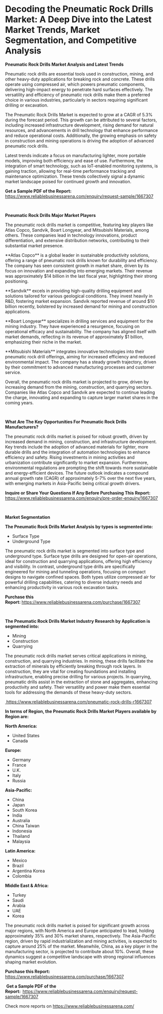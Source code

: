 <p><h1>Decoding the Pneumatic Rock Drills Market: A Deep Dive into the Latest Market Trends, Market Segmentation, and Competitive Analysis</h1></p><p><strong>Pneumatic Rock Drills Market Analysis and Latest Trends</strong></p>
<p><p>Pneumatic rock drills are essential tools used in construction, mining, and other heavy-duty applications for breaking rock and concrete. These drills operate using compressed air, which powers pneumatic components, delivering high-impact energy to penetrate hard surfaces effectively. The versatility and efficiency of pneumatic rock drills make them a preferred choice in various industries, particularly in sectors requiring significant drilling or excavation.</p><p>The Pneumatic Rock Drills Market is expected to grow at a CAGR of 5.3% during the forecast period. This growth can be attributed to several factors, including increased infrastructure development, rising demand for natural resources, and advancements in drill technology that enhance performance and reduce operational costs. Additionally, the growing emphasis on safety in construction and mining operations is driving the adoption of advanced pneumatic rock drills.</p><p>Latest trends indicate a focus on manufacturing lighter, more portable models, improving both efficiency and ease of use. Furthermore, the integration of smart technology, such as IoT-enabled monitoring systems, is gaining traction, allowing for real-time performance tracking and maintenance optimization. These trends collectively signal a dynamic market landscape poised for continued growth and innovation.</p></p>
<p><strong>Get a Sample PDF of the Report:&nbsp;</strong> <a href="https://www.reliablebusinessarena.com/enquiry/request-sample/1667307?utm_campaign=1841&utm_medium=2&utm_source=Github&utm_content=ia&utm_term=22022025&utm_id=pneumatic-rock-drills">https://www.reliablebusinessarena.com/enquiry/request-sample/1667307</a></p>
<p>&nbsp;</p>
<p><strong>Pneumatic Rock Drills Major Market Players</strong></p>
<p><p>The pneumatic rock drills market is competitive, featuring key players like Atlas Copco, Sandvik, Boart Longyear, and Mitsubishi Materials, among others. These companies lead in technology innovations, product differentiation, and extensive distribution networks, contributing to their substantial market presence.</p><p>**Atlas Copco** is a global leader in sustainable productivity solutions, offering a range of pneumatic rock drills known for durability and efficiency. The company has seen consistent growth in market share, driven by its focus on innovation and expanding into emerging markets. Their revenue was approximately $14 billion in the last fiscal year, highlighting their strong positioning.</p><p>**Sandvik** excels in providing high-quality drilling equipment and solutions tailored for various geological conditions. They invest heavily in R&D, fostering market expansion. Sandvik reported revenue of around $10 billion recently, bolstered by increased demand for mining and construction applications.</p><p>**Boart Longyear** specializes in drilling services and equipment for the mining industry. They have experienced a resurgence, focusing on operational efficacy and sustainability. The company has aligned itself with market demands, reflecting in its revenue of approximately $1 billion, emphasizing their niche in the market.</p><p>**Mitsubishi Materials** integrates innovative technologies into their pneumatic rock drill offerings, aiming for increased efficiency and reduced environmental impact. The company has a steady growth trajectory, driven by their commitment to advanced manufacturing processes and customer service.</p><p>Overall, the pneumatic rock drills market is projected to grow, driven by increasing demand from the mining, construction, and quarrying sectors. Companies like Atlas Copco and Sandvik are expected to continue leading the charge, innovating and expanding to capture larger market shares in the coming years.</p></p>
<p>&nbsp;</p>
<p><strong>What Are The Key Opportunities For Pneumatic Rock Drills Manufacturers?</strong></p>
<p><p>The pneumatic rock drills market is poised for robust growth, driven by increased demand in mining, construction, and infrastructure development. Key trends include the adoption of advanced materials for lighter, more durable drills and the integration of automation technologies to enhance efficiency and safety. Rising investments in mining activities and urbanization contribute significantly to market expansion. Furthermore, environmental regulations are prompting the shift towards more sustainable and energy-efficient devices. The future outlook indicates a compound annual growth rate (CAGR) of approximately 5-7% over the next five years, with emerging markets in Asia-Pacific being critical growth drivers.</p></p>
<p><strong>Inquire or Share Your Questions If Any Before Purchasing This Report:</strong> <a href="https://www.reliablebusinessarena.com/enquiry/pre-order-enquiry/1667307?utm_campaign=1841&utm_medium=2&utm_source=Github&utm_content=ia&utm_term=22022025&utm_id=pneumatic-rock-drills">https://www.reliablebusinessarena.com/enquiry/pre-order-enquiry/1667307</a></p>
<p>&nbsp;</p>
<p><strong>Market Segmentation</strong></p>
<p><strong>The Pneumatic Rock Drills Market Analysis by types is segmented into:</strong></p>
<p><ul><li>Surface Type</li><li>Underground Type</li></ul></p>
<p><p>The pneumatic rock drills market is segmented into surface type and underground type. Surface type drills are designed for open-air operations, ideal for construction and quarrying applications, offering high efficiency and visibility. In contrast, underground type drills are specifically engineered for mining and tunneling operations, focusing on compact designs to navigate confined spaces. Both types utilize compressed air for powerful drilling capabilities, catering to diverse industry needs and enhancing productivity in various rock excavation tasks.</p></p>
<p><strong>Purchase this Report:&nbsp;</strong><a href="https://www.reliablebusinessarena.com/purchase/1667307?utm_campaign=1841&utm_medium=2&utm_source=Github&utm_content=ia&utm_term=22022025&utm_id=pneumatic-rock-drills">https://www.reliablebusinessarena.com/purchase/1667307</a></p>
<p>&nbsp;</p>
<p><strong>The Pneumatic Rock Drills Market Industry Research by Application is segmented into:</strong></p>
<p><ul><li>Mining</li><li>Construction</li><li>Quarrying</li></ul></p>
<p><p>The pneumatic rock drills market serves critical applications in mining, construction, and quarrying industries. In mining, these drills facilitate the extraction of minerals by efficiently breaking through rock layers. In construction, they are vital for creating foundations and installing infrastructure, enabling precise drilling for various projects. In quarrying, pneumatic drills assist in the extraction of stone and aggregates, enhancing productivity and safety. Their versatility and power make them essential tools for addressing the demands of these heavy-duty sectors.</p></p>
<p><a href="https://www.reliablebusinessarena.com/pneumatic-rock-drills-r1667307?utm_campaign=1841&utm_medium=2&utm_source=Github&utm_content=ia&utm_term=22022025&utm_id=pneumatic-rock-drills">&nbsp;https://www.reliablebusinessarena.com/pneumatic-rock-drills-r1667307</a></p>
<p><strong>In terms of Region, the Pneumatic Rock Drills Market Players available by Region are:</strong></p>
<p>
    <p> <strong> North America: </strong>
        <ul>
            <li>United States</li>
            <li>Canada</li>
        </ul>
        </p> 
    <p> <strong> Europe: </strong>
        <ul>
            <li>Germany</li>
            <li>France</li>
            <li>U.K.</li>
            <li>Italy</li>
            <li>Russia</li>
        </ul>
        </p> 
    <p> <strong> Asia-Pacific: </strong>
        <ul>
            <li>China</li>
            <li>Japan</li>
            <li>South Korea</li>
            <li>India</li>
            <li>Australia</li>
            <li>China Taiwan</li>
            <li>Indonesia</li>
            <li>Thailand</li>
            <li>Malaysia</li>
        </ul>
        </p> 
    <p> <strong> Latin America: </strong>
        <ul>
            <li>Mexico</li>
            <li>Brazil</li>
            <li>Argentina Korea</li>
            <li>Colombia</li>
        </ul>
        </p> 
    <p> <strong> Middle East & Africa: </strong>
        <ul>
            <li>Turkey</li>
            <li>Saudi</li>
            <li>Arabia</li>
            <li>UAE</li>
            <li>Korea</li>
        </ul>
    </p>
    </p>
<p><p>The pneumatic rock drills market is poised for significant growth across major regions, with North America and Europe anticipated to lead, holding approximately 35% and 30% market shares, respectively. The Asia-Pacific region, driven by rapid industrialization and mining activities, is expected to capture around 25% of the market. Meanwhile, China, as a key player in the manufacturing sector, is projected to contribute about 10%. Overall, these dynamics suggest a competitive landscape with strong regional influences shaping market evolution.</p></p>
<p><strong>Purchase this Report: </strong><a href="https://www.reliablebusinessarena.com/purchase/1667307?utm_campaign=1841&utm_medium=2&utm_source=Github&utm_content=ia&utm_term=22022025&utm_id=pneumatic-rock-drills">https://www.reliablebusinessarena.com/purchase/1667307</a></p>
<p>&nbsp;<strong>Get a Sample PDF of the Report:&nbsp;&nbsp;</strong><a href="https://www.reliablebusinessarena.com/enquiry/request-sample/1667307?utm_campaign=1841&utm_medium=2&utm_source=Github&utm_content=ia&utm_term=22022025&utm_id=pneumatic-rock-drills">https://www.reliablebusinessarena.com/enquiry/request-sample/1667307</a></p>
<p><strong></strong></p>
<p>Check more reports on <a href="https://www.reliablebusinessarena.com/?utm_campaign=1841&utm_medium=2&utm_source=Github&utm_content=ia&utm_term=22022025&utm_id=pneumatic-rock-drills">https://www.reliablebusinessarena.com/</a></p>